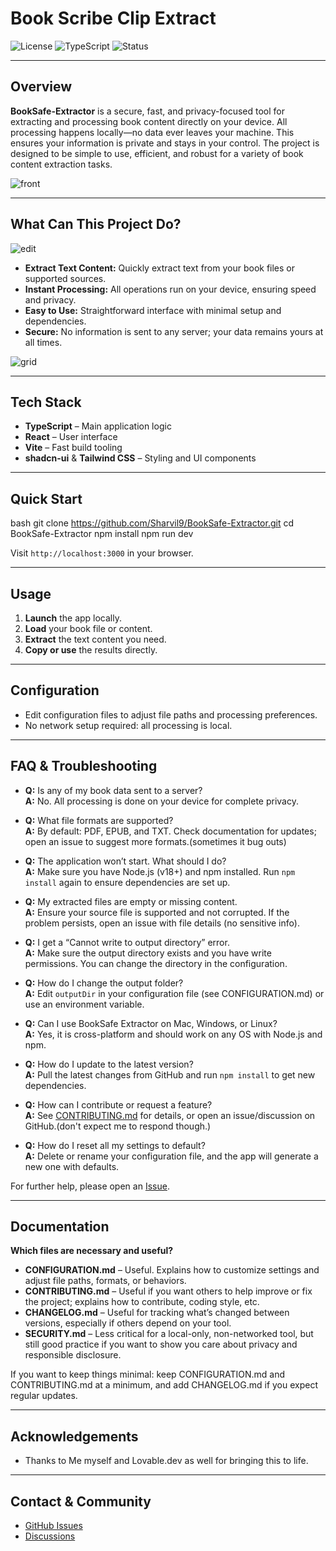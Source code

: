 
# Book Scribe Clip Extract

![License](https://img.shields.io/badge/license-MIT-blue.svg)
![TypeScript](https://img.shields.io/badge/built%20with-TypeScript-3178c6.svg)
![Status](https://img.shields.io/badge/status-active-brightgreen)

---

## Overview

**BookSafe-Extractor** is a secure, fast, and privacy-focused tool for extracting and processing book content directly on your device. All processing happens locally—no data ever leaves your machine. This ensures your information is private and stays in your control. The project is designed to be simple to use, efficient, and robust for a variety of book content extraction tasks.

![front](https://github.com/user-attachments/assets/d501362e-b5e8-43e0-a841-a699b88fd6cb)

---

## What Can This Project Do?

![edit](https://github.com/user-attachments/assets/7e7ca85c-7b44-4dd4-8488-27917bc2c0e8)

- **Extract Text Content:** Quickly extract text from your book files or supported sources.
- **Instant Processing:** All operations run on your device, ensuring speed and privacy.
- **Easy to Use:** Straightforward interface with minimal setup and dependencies.
- **Secure:** No information is sent to any server; your data remains yours at all times.

![grid](https://github.com/user-attachments/assets/bd835b85-48d7-4962-8f4b-0306a6f1d09b)

---

## Tech Stack

- **TypeScript** – Main application logic
- **React** – User interface
- **Vite** – Fast build tooling
- **shadcn-ui** & **Tailwind CSS** – Styling and UI components

---

## Quick Start

bash
git clone https://github.com/Sharvil9/BookSafe-Extractor.git
cd BookSafe-Extractor
npm install
npm run dev

Visit `http://localhost:3000` in your browser.

---

## Usage

1. **Launch** the app locally.
2. **Load** your book file or content.
3. **Extract** the text content you need.
4. **Copy or use** the results directly.

---

## Configuration

- Edit configuration files to adjust file paths and processing preferences.
- No network setup required: all processing is local.

---

## FAQ & Troubleshooting

- **Q:** Is any of my book data sent to a server?  
  **A:** No. All processing is done on your device for complete privacy.

- **Q:** What file formats are supported?  
  **A:** By default: PDF, EPUB, and TXT. Check documentation for updates; open an issue to suggest more formats.(sometimes it bug outs)

- **Q:** The application won’t start. What should I do?  
  **A:** Make sure you have Node.js (v18+) and npm installed. Run `npm install` again to ensure dependencies are set up.

- **Q:** My extracted files are empty or missing content.  
  **A:** Ensure your source file is supported and not corrupted. If the problem persists, open an issue with file details (no sensitive info).

- **Q:** I get a “Cannot write to output directory” error.  
  **A:** Make sure the output directory exists and you have write permissions. You can change the directory in the configuration.

- **Q:** How do I change the output folder?  
  **A:** Edit `outputDir` in your configuration file (see CONFIGURATION.md) or use an environment variable.

- **Q:** Can I use BookSafe Extractor on Mac, Windows, or Linux?  
  **A:** Yes, it is cross-platform and should work on any OS with Node.js and npm.

- **Q:** How do I update to the latest version?  
  **A:** Pull the latest changes from GitHub and run `npm install` to get new dependencies.

- **Q:** How can I contribute or request a feature?  
  **A:** See [CONTRIBUTING.md](./CONTRIBUTING.md) for details, or open an issue/discussion on GitHub.(don't expect me to respond though.)

- **Q:** How do I reset all my settings to default?  
  **A:** Delete or rename your configuration file, and the app will generate a new one with defaults.

For further help, please open an [Issue](https://github.com/Sharvil9/BookSafe-Extractor/issues).

---

## Documentation

**Which files are necessary and useful?**

- **CONFIGURATION.md** – Useful. Explains how to customize settings and adjust file paths, formats, or behaviors.
- **CONTRIBUTING.md** – Useful if you want others to help improve or fix the project; explains how to contribute, coding style, etc.
- **CHANGELOG.md** – Useful for tracking what’s changed between versions, especially if others depend on your tool.
- **SECURITY.md** – Less critical for a local-only, non-networked tool, but still good practice if you want to show you care about privacy and responsible disclosure.

If you want to keep things minimal: keep CONFIGURATION.md and CONTRIBUTING.md at a minimum, and add CHANGELOG.md if you expect regular updates.

---

## Acknowledgements

- Thanks to Me myself and Lovable.dev as well for bringing this to life.

---

## Contact & Community

- [GitHub Issues](https://github.com/Sharvil9/BookSafe-Extractor/issues)
- [Discussions](https://github.com/Sharvil9/BookSafe-Extractor/discussions)
